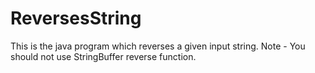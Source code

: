 # ReversesString
This is the java program which reverses a given input string. Note - You should not use StringBuffer reverse function.
